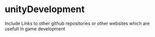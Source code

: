 # unityDevelopment
Include Links to other github repositories or other websites which are usefull in game development
